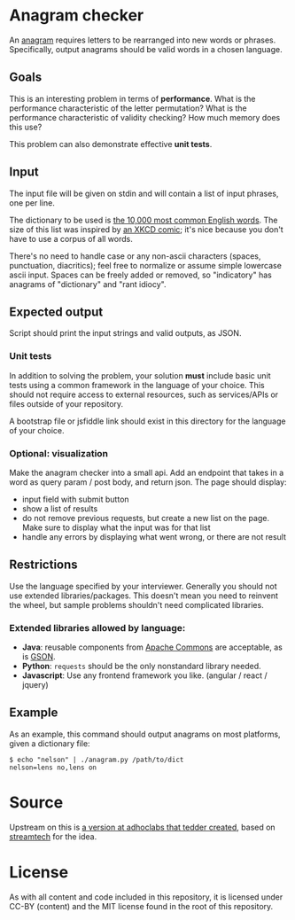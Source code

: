 # Anagram checker
An [anagram](https://en.wikipedia.org/wiki/Anagram) requires letters to be rearranged into new words or phrases. Specifically, output anagrams should be valid words in a chosen language.

## Goals
This is an interesting problem in terms of **performance**. What is the performance characteristic of the letter permutation? What is the performance characteristic of validity checking? How much memory does this use?

This problem can also demonstrate effective **unit tests**.

## Input
The input file will be given on stdin and will contain a list of input phrases, one per line.

The dictionary to be used is [the 10,000 most common English words](https://github.com/first20hours/google-10000-english). The size of this list was inspired by [an XKCD comic](https://xkcd.com/1133/); it's nice because you don't have to use a corpus of all words.

There's no need to handle case or any non-ascii characters (spaces, punctuation, diacritics); feel free to normalize or assume simple lowercase ascii input. Spaces can be freely added or removed, so "indicatory" has anagrams of "dictionary" and "rant idiocy".

## Expected output
Script should print the input strings and valid outputs, as JSON.

### Unit tests
In addition to solving the problem, your solution **must** include basic unit tests using a common framework in the language of your choice. This should not require access to external resources, such as services/APIs or files outside of your repository.

A bootstrap file or jsfiddle link should exist in this directory for the language of your choice.

### Optional: visualization

Make the anagram checker into a small api. Add an endpoint that takes in a word as query param / post body, and return json.
The page should display:
* input field with submit button
* show a list of results
* do not remove previous requests, but create a new list on the page. Make sure to display what the input was for that list
* handle any errors by displaying what went wrong, or there are not result

## Restrictions
Use the language specified by your interviewer. Generally you should not use extended libraries/packages. This doesn't mean you need to reinvent the wheel, but sample problems shouldn't need complicated libraries.

### Extended libraries allowed by language:

* **Java**: reusable components from [Apache Commons](http://commons.apache.org/components.html) are acceptable, as is [GSON](https://code.google.com/p/google-gson/).
* **Python**: `requests` should be the only nonstandard library needed.
* **Javascript**: Use any frontend framework you like. (angular / react / jquery)

## Example

As an example, this command should output anagrams on most platforms, given a dictionary file:

    $ echo "nelson" | ./anagram.py /path/to/dict
    nelson=lens no,lens on

# Source
Upstream on this is [a version at adhoclabs that tedder created](https://github.com/adhoclabs/interview-code-tests/blob/master/anagrams/README.md), based on [streamtech](http://www.streamtech.nl/problemset/148.html) for the idea.

# License
As with all content and code included in this repository, it is licensed under CC-BY (content) and the MIT license found in the root of this repository.

